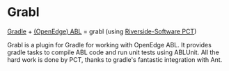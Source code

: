 # Grabl #

[Gradle](https://gradle.org/) +
[(OpenEdge) ABL](https://www.progress.com/openedge) = grabl (using
[Riverside-Software PCT](https://github.com/Riverside-Software/pct))

Grabl is a plugin for Gradle for working with OpenEdge ABL.  It provides gradle
tasks to compile ABL code and run unit tests using ABLUnit.  All the hard work
is done by PCT, thanks to gradle's fantastic integration with Ant.

